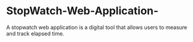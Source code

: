 # StopWatch-Web-Application-
A stopwatch web application is a digital tool that allows users to measure and track elapsed time. 
